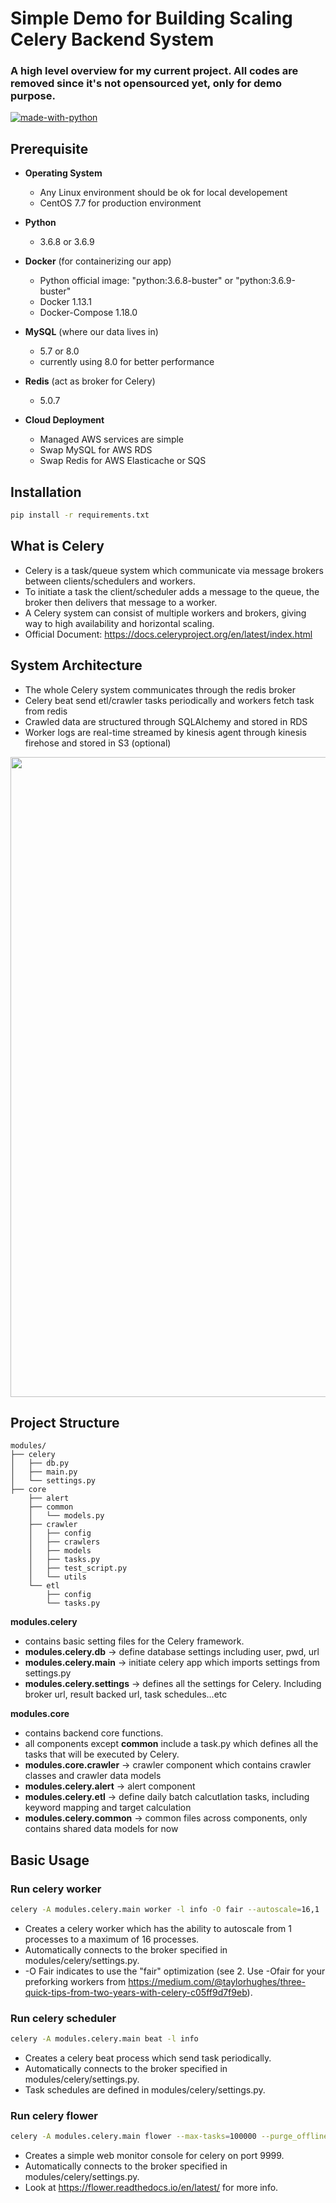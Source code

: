 # Simple Demo for Building Scaling Celery Backend System

### A high level overview for my current project. All codes are removed since it's not opensourced yet, only for demo purpose.

[![made-with-python](https://img.shields.io/badge/Made%20with-Python-1f425f.svg)](https://www.python.org/)

## Prerequisite
* **Operating System**
  * Any Linux environment should be ok for local developement
  * CentOS 7.7 for production environment

* **Python**
  * 3.6.8 or 3.6.9

* **Docker** (for containerizing our app)
  * Python official image: "python:3.6.8-buster" or "python:3.6.9-buster" 
  * Docker 1.13.1
  * Docker-Compose 1.18.0

* **MySQL** (where our data lives in)
  * 5.7 or 8.0
  * currently using 8.0 for better performance

* **Redis** (act as broker for Celery)
  * 5.0.7 

* **Cloud Deployment**
  * Managed AWS services are simple
  * Swap MySQL for AWS RDS
  * Swap Redis for AWS Elasticache or SQS

## Installation
```bash
pip install -r requirements.txt
```

## What is Celery
* Celery is a task/queue system which communicate via message brokers between clients/schedulers and workers. 
* To initiate a task the client/scheduler adds a message to the queue, the broker then delivers that message to a worker. 
* A Celery system can consist of multiple workers and brokers, giving way to high availability and horizontal scaling.
* Official Document: https://docs.celeryproject.org/en/latest/index.html

## System Architecture
* The whole Celery system communicates through the redis broker
* Celery beat send etl/crawler tasks periodically and workers fetch task from redis
* Crawled data are structured through SQLAlchemy and stored in RDS
* Worker logs are real-time streamed by kinesis agent through kinesis firehose and stored in S3 (optional)

<img src="https://lnsocial.s3-ap-northeast-1.amazonaws.com/Screenshot+from+2020-01-15+17-01-53.png" width="1024"></img>


## Project Structure
```
modules/ 
├── celery 
│   ├── db.py 
│   ├── main.py 
│   └── settings.py 
├── core 
    ├── alert 
    ├── common 
    │   └── models.py 
    ├── crawler 
    │   ├── config 
    │   ├── crawlers 
    │   ├── models 
    │   ├── tasks.py 
    │   ├── test_script.py 
    │   └── utils 
    └── etl 
        ├── config 
        └── tasks.py 
```
   **modules.celery**
   * contains basic setting files for the Celery framework.
   * **modules.celery.db**   -> define database settings including user, pwd, url 
   * **modules.celery.main** -> initiate celery app which imports settings from settings.py
   * **modules.celery.settings** -> defines all the settings for Celery. Including broker url, result backed url, task schedules...etc
    
   **modules.core** 
   * contains backend core functions.
   * all components except **common** include a task.py which defines all the tasks that will be executed by Celery.
   * **modules.core.crawler**  -> crawler component which contains crawler classes and crawler data models
   * **modules.celery.alert**  -> alert component
   * **modules.celery.etl**    -> define daily batch calcutlation tasks, including keyword mapping and target calculation
   * **modules.celery.common** -> common files across components, only contains shared data models for now
   

## Basic Usage

### Run celery worker
```bash
celery -A modules.celery.main worker -l info -O fair --autoscale=16,1  
```
* Creates a celery worker which has the ability to autoscale from 1 processes to a maximum of 16 processes.
* Automatically connects to the broker specified in modules/celery/settings.py.
* -O Fair indicates to use the "fair" optimization (see 2. Use -Ofair for your preforking workers from https://medium.com/@taylorhughes/three-quick-tips-from-two-years-with-celery-c05ff9d7f9eb).

### Run celery scheduler
```bash
celery -A modules.celery.main beat -l info  
```
* Creates a celery beat process which send task periodically.
* Automatically connects to the broker specified in modules/celery/settings.py.
* Task schedules are defined in modules/celery/settings.py.

### Run celery flower
```bash
celery -A modules.celery.main flower --max-tasks=100000 --purge_offline_workers --port=9999 
```
* Creates a simple web monitor console for celery on port 9999.
* Automatically connects to the broker specified in modules/celery/settings.py.
* Look at https://flower.readthedocs.io/en/latest/ for more info.

